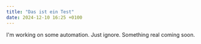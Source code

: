 ```yaml
---
title: "Das ist ein Test"
date: 2024-12-10 16:25 +0100
---
```


I'm working on some automation. Just ignore. Something real coming soon.